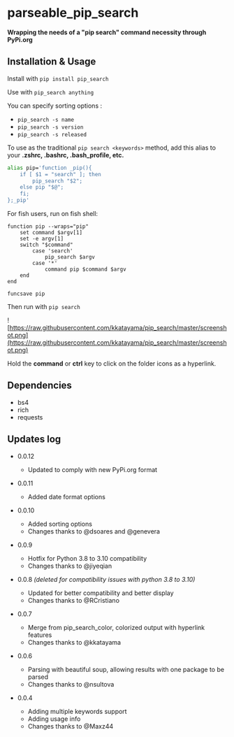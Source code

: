 # parseable_pip_search

__Wrapping the needs of a "pip search" command necessity through PyPi.org__

## Installation & Usage
Install with `pip install pip_search`

Use with `pip_search anything`

You can specify sorting options : 
- `pip_search -s name`
- `pip_search -s version`
- `pip_search -s released`

To use as the traditional `pip search <keywords>` method, add this alias to your **.zshrc, .bashrc, .bash_profile, etc.**
```bash
alias pip='function _pip(){
    if [ $1 = "search" ]; then
        pip_search "$2";
    else pip "$@";
    fi;
};_pip'

```

For fish users, run on fish shell:

```fish
function pip --wraps="pip"
    set command $argv[1]
    set -e argv[1]
    switch "$command"
        case 'search'
            pip_search $argv
        case '*'
            command pip $command $argv
    end
end

funcsave pip
````

Then run with `pip search`

![https://raw.githubusercontent.com/kkatayama/pip_search/master/screenshot.png](https://raw.githubusercontent.com/kkatayama/pip_search/master/screenshot.png)

Hold the **command** or **ctrl** key to click on the folder icons as a hyperlink.

## Dependencies
* bs4
* rich
* requests

## Updates log

- 0.0.12 
    - Updated to comply with new PyPi.org format

- 0.0.11
    - Added date format options

- 0.0.10
    - Added sorting options
    - Changes thanks to @dsoares and @genevera 

- 0.0.9 
    - Hotfix for Python 3.8 to 3.10 compatibility
    - Changes thanks to @jiyeqian

- 0.0.8 *(deleted for compatibility issues with python 3.8 to 3.10)*
    - Updated for better compatibility and better display
    - Changes thanks to @RCristiano

- 0.0.7 
    - Merge from pip_search_color, colorized output with hyperlink features
    - Changes thanks to @kkatayama

- 0.0.6  
    - Parsing with beautiful soup, allowing results with one package to be parsed
    - Changes thanks to @nsultova

- 0.0.4  
    - Adding multiple keywords support
    - Adding usage info
    - Changes thanks to @Maxz44
